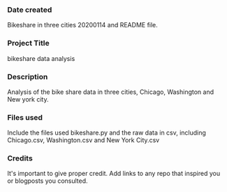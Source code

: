### Date created
Bikeshare in three cities 20200114 and README file.

### Project Title
bikeshare data analysis

### Description
Analysis of the bike share data in three cities, Chicago, Washington and New york city.

### Files used
Include the files used bikeshare.py and the raw data in csv, including Chicago.csv, Washington.csv and New York City.csv

### Credits
It's important to give proper credit. Add links to any repo that inspired you or blogposts you consulted.

